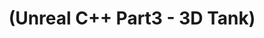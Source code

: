 ---
layout: default
title: "(Unreal C++ Part3 - 3D Tank)"
parent: "(Unreal 🚀)"
has_children: true
nav_order: 7
---